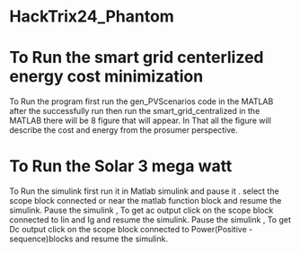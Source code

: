 # HackTrix24_Phantom
# To Run the smart grid centerlized energy cost minimization
To Run the program first run the gen_PVScenarios code in the MATLAB after the successfully run then run the smart_grid_centralized in the MATLAB there will be 8 figure that will appear.
In That all the figure will describe the cost and energy from the prosumer perspective.
# To Run the Solar 3 mega watt
To Run the simulink first run it in Matlab simulink and pause it . select the scope block connected or near the matlab function block and resume the simulink.
Pause the simulink , To get ac output click on the scope block connected to Iin and Ig and resume the simulink.
Pause the simulink , To get Dc output click on the scope block connected to Power(Positive - sequence)blocks and resume the simulink.
